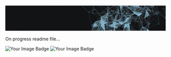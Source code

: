 ![Demo](./assets/juangifpresentation.gif)

On progress readme file...  <br>

<img src="https://tryhackme-badges.s3.amazonaws.com/juanfemeniaqueve.png" alt="Your Image Badge" />

<img src="https://tryhackme-badges.s3.amazonaws.com/juanfemeniaqueve.png" alt="Your Image Badge" />

